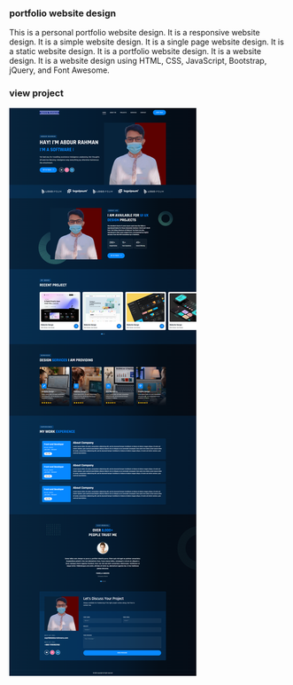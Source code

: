 ### portfolio website design

This is a personal portfolio website design. It is a responsive website design. It is a simple website design. It is a single page website design. It is a static website design. It is a portfolio website design. It is a website design. It is a website design using HTML, CSS, JavaScript, Bootstrap, jQuery, and Font Awesome.

### view project

![portfolio website design](./images/screenshot.png)
